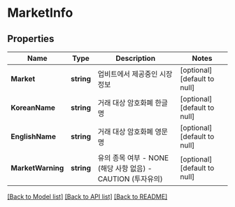 # MarketInfo

## Properties
Name | Type | Description | Notes
------------ | ------------- | ------------- | -------------
**Market** | **string** | 업비트에서 제공중인 시장 정보 | [optional] [default to null]
**KoreanName** | **string** | 거래 대상 암호화폐 한글명 | [optional] [default to null]
**EnglishName** | **string** | 거래 대상 암호화폐 영문명 | [optional] [default to null]
**MarketWarning** | **string** | 유의 종목 여부 - NONE (해당 사항 없음) - CAUTION (투자유의)  | [optional] [default to null]

[[Back to Model list]](../README.md#documentation-for-models) [[Back to API list]](../README.md#documentation-for-api-endpoints) [[Back to README]](../README.md)


